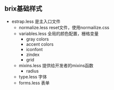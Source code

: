 ## brix基础样式
+ estrap.less 是主入口文件
    - normalize.less   reset文件，使用normailize.css
    - variables.less   全局的颜色配置，栅格变量
        - gray colors
        - accent colors
        - iconfont
        - zindex
        - grid
    - mixins.less      提供给开发者的mixins函数
        - radius
    - type.less        字体
    - forms.less       表单
